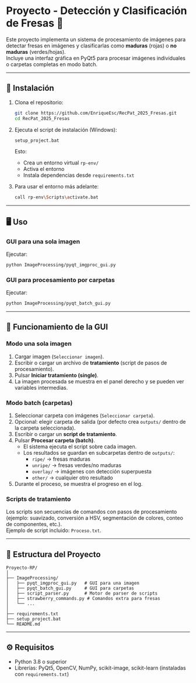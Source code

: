 # Proyecto - Detección y Clasificación de Fresas 🍓

Este proyecto implementa un sistema de procesamiento de imágenes para detectar fresas en imágenes y clasificarlas como **maduras** (rojas) o **no maduras** (verdes/hojas).  
Incluye una interfaz gráfica en PyQt5 para procesar imágenes individuales o carpetas completas en modo batch.

---

## 🚀 Instalación

1. Clona el repositorio:
   ```bash
   git clone https://github.com/EnriqueEsc/RecPat_2025_Fresas.git
   cd RecPat_2025_Fresas
   ```

2. Ejecuta el script de instalación (Windows):
   ```bash
   setup_project.bat
   ```

   Esto:
   - Crea un entorno virtual `rp-env/`
   - Activa el entorno
   - Instala dependencias desde `requirements.txt`

3. Para usar el entorno más adelante:
   ```bash
   call rp-env\Scripts\activate.bat
   ```

---

## 🖥️ Uso

### GUI para **una sola imagen**
Ejecutar:
```bash
python ImageProcessing/pyqt_imgproc_gui.py
```

### GUI para **procesamiento por carpetas**
Ejecutar:
```bash
python ImageProcessing/pyqt_batch_gui.py
```

---

## 🧩 Funcionamiento de la GUI

### Modo **una sola imagen**
1. Cargar imagen (`Seleccionar imagen`).
2. Escribir o cargar un archivo de **tratamiento** (script de pasos de procesamiento).
3. Pulsar **Iniciar tratamiento (single)**.
4. La imagen procesada se muestra en el panel derecho y se pueden ver variables intermedias.

### Modo **batch (carpetas)**
1. Seleccionar carpeta con imágenes (`Seleccionar carpeta`).
2. Opcional: elegir carpeta de salida (por defecto crea `outputs/` dentro de la carpeta seleccionada).
3. Escribir o cargar un **script de tratamiento**.
4. Pulsar **Procesar carpeta (batch)**.
   - El sistema ejecuta el script sobre cada imagen.
   - Los resultados se guardan en subcarpetas dentro de `outputs/`:
     - `ripe/` → fresas maduras
     - `unripe/` → fresas verdes/no maduras
     - `overlay/` → imágenes con detección superpuesta
     - `other/` → cualquier otro resultado
5. Durante el proceso, se muestra el progreso en el log.

### Scripts de tratamiento
Los scripts son secuencias de comandos con pasos de procesamiento (ejemplo: suavizado, conversión a HSV, segmentación de colores, conteo de componentes, etc.).  
Ejemplo de script incluido: `Proceso.txt`.

---

## 📂 Estructura del Proyecto

```
Proyecto-RP/
│
├── ImageProcessing/
│   ├── pyqt_imgproc_gui.py   # GUI para una imagen
│   ├── pyqt_batch_gui.py     # GUI para carpetas
│   ├── script_parser.py      # Motor de parser de scripts
│   ├── strawberry_commands.py # Comandos extra para fresas
│   └── ...
│
├── requirements.txt
├── setup_project.bat
└── README.md
```

---

## ⚙️ Requisitos

- Python 3.8 o superior
- Librerías: PyQt5, OpenCV, NumPy, scikit-image, scikit-learn (instaladas con `requirements.txt`)
